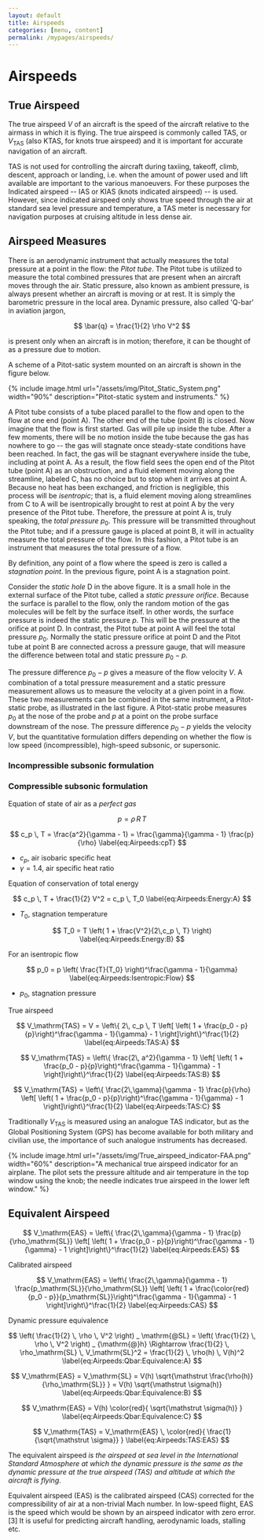 ```yaml
---
layout: default
title: Airspeeds
categories: [menu, content]
permalink: /mypages/airspeeds/
---
```


# Airspeeds

## True Airspeed

The true airspeed $V$ of an aircraft is the speed of the aircraft relative to the airmass in which it is flying.
The true airspeed is commonly called TAS, or $V_\mathrm{TAS}$ (also KTAS, for knots true airspeed) and
it is important for accurate navigation of an aircraft.

TAS is not used for controlling the aircraft during taxiing, takeoff, climb, descent, approach or landing,
i.e. when the amount of power used and lift available are important to the various manoeuvers. For these purposes the
Indicated airspeed -- IAS or KIAS (knots indicated airspeed) -- is used.
However, since indicated airspeed only shows true speed through the air at standard sea level pressure and temperature,
a TAS meter is necessary for navigation purposes at cruising altitude in less dense air.

## Airspeed Measures

There is an aerodynamic instrument that actually measures the total pressure at a point in the flow: the *Pitot tube*.
The Pitot tube is utilized to measure the total combined pressures that are present when an aircraft moves through
the air. Static pressure, also known as ambient pressure, is always present whether an aircraft is moving or at rest.
It is simply the barometric pressure in the local area. Dynamic pressure, also called 'Q-bar' in aviation jargon,

$$
\bar{q} = \frac{1}{2} \rho V^2
$$

is present only when an aircraft is in motion; therefore, it can be thought of as a pressure due to motion.

A scheme of a Pitot-satic system mounted on an aircraft is shown in the figure below.

{% include image.html
  url="/assets/img/Pitot_Static_System.png"
  width="90%"
  description="Pitot-static system and instruments."
  %}

A Pitot tube consists of a tube placed parallel to the flow and open to the flow at one end (point A).
The other end of the tube (point B) is closed. Now imagine that the flow is first started. Gas will
pile up inside the tube. After a few moments, there will be no motion inside the tube because the gas
has nowhere to go -- the gas will stagnate once steady-state conditions have been reached.
In fact, the gas will be stagnant everywhere inside the tube, including at point A.
As a result, the flow field sees the open end of the Pitot tube (point A) as an obstruction, and a
fluid element moving along the streamline, labeled C, has no choice but to stop when it arrives
at point A. Because no heat has been exchanged, and friction is negligible, this process will be
*isentropic*; that is, a fluid element moving along streamlines from C to A will be isentropically
brought to rest at point A by the very presence of the Pitot tube.
Therefore, the pressure at point A is, truly speaking, the *total pressure* $p_0$.
This pressure will be transmitted throughout the Pitot tube; and if a pressure gauge is placed at
point B, it will in actuality measure the total pressure of the flow.
In this fashion, a Pitot tube is an instrument that measures the total pressure of a flow.

By definition, any point of a flow where the speed is zero is called a *stagnation point*.
In the previous figure, point A is a stagnation point.

Consider the *static hole* D in the above figure. It is a small hole in the external surface of the
Pitot tube, called a *static pressure orifice*. Because the surface is parallel to the flow,
only the random motion of the gas molecules will be felt by the surface itself. In other words,
the surface pressure is indeed the static pressure $p$. This will be the pressure at the orifice
at point D. In contrast, the Pitot tube at point A will feel the total pressure $p_0$.
Normally the static pressure orifice at point D and the Pitot tube at point B are connected
across a pressure gauge, that will measure the difference between total and static pressure
$p_0 - p$.

The pressure difference $p_0 - p$ gives a measure of the flow velocity $V$.
A combination of a total pressure measurement and a static pressure measurement
allows us to measure the velocity at a given point in a flow. These two measurements can
be combined in the same instrument, a Pitot-static probe, as illustrated in the last figure.
A Pitot-static probe measures $p_0$ at the nose of the probe and $p$ at a point on the probe
surface downstream of the nose. The pressure difference $p_0 - p$ yields the velocity $V$,
but the quantitative formulation differs depending on whether the flow is low speed (incompressible),
high-speed subsonic, or supersonic.

### Incompressible subsonic formulation

### Compressible subsonic formulation

Equation of state of air as a *perfect gas*

$$
p = \rho \, R \, T
\label{eq:Airpeeds:rhoRT}
$$

$$
c_p \, T = \frac{a^2}{\gamma - 1} = \frac{\gamma}{\gamma - 1} \frac{p}{\rho}
\label{eq:Airpeeds:cpT}
$$

- $c_p$, air isobaric specific heat
- $\gamma = 1.4$, air specific heat ratio

Equation of conservation of total energy

$$
 c_p \, T + \frac{1}{2} V^2 = c_p \, T_0
\label{eq:Airpeeds:Energy:A}
$$

- $T_0$, stagnation temperature

$$
 T_0 = T \left( 1 + \frac{V^2}{2\,c_p \, T} \right)
\label{eq:Airpeeds:Energy:B}
$$

For an isentropic flow

$$
 p_0 = p \left( \frac{T}{T_0} \right)^\frac{\gamma - 1}{\gamma}
\label{eq:Airpeeds:Isentropic:Flow}
$$

- $p_0$, stagnation pressure

True airspeed

$$
V_\mathrm{TAS} = V = \left\{ 2\, c_p \, T \left[ \left( 1 + \frac{p_0 - p}{p}\right)^\frac{\gamma - 1}{\gamma} - 1 \right]\right\}^\frac{1}{2}
\label{eq:Airpeeds:TAS:A}
$$

$$
V_\mathrm{TAS} = \left\{ \frac{2\, a^2}{\gamma - 1} \left[ \left( 1 + \frac{p_0 - p}{p}\right)^\frac{\gamma - 1}{\gamma} - 1 \right]\right\}^\frac{1}{2}
\label{eq:Airpeeds:TAS:B}
$$

$$
V_\mathrm{TAS} = \left\{ \frac{2\,\gamma}{\gamma - 1} \frac{p}{\rho} \left[ \left( 1 + \frac{p_0 - p}{p}\right)^\frac{\gamma - 1}{\gamma} - 1 \right]\right\}^\frac{1}{2}
\label{eq:Airpeeds:TAS:C}
$$

Traditionally $V_\mathrm{TAS}$ is measured using an analogue TAS indicator, but as the Global Positioning System (GPS)
has become available for both military and civilian use, the importance of such analogue instruments has decreased.

{% include image.html
  url="/assets/img/True_airspeed_indicator-FAA.png"
  width="60%"
  description="A mechanical true airspeed indicator for an airplane. The pilot sets the pressure altitude and air temperature in the top window using the knob; the needle indicates true airspeed in the lower left window."
  %}

## Equivalent Airspeed

$$
V_\mathrm{EAS} = \left\{ \frac{2\,\gamma}{\gamma - 1} \frac{p}{\rho_\mathrm{SL}} \left[ \left( 1 + \frac{p_0 - p}{p}\right)^\frac{\gamma - 1}{\gamma} - 1 \right]\right\}^\frac{1}{2}
\label{eq:Airpeeds:EAS}
$$

Calibrated airspeed

$$
V_\mathrm{EAS} = \left\{ \frac{2\,\gamma}{\gamma - 1} \frac{p_\mathrm{SL}}{\rho_\mathrm{SL}} \left[ \left( 1 + \frac{\color{red}{p_0 - p}}{p_\mathrm{SL}}\right)^\frac{\gamma - 1}{\gamma} - 1 \right]\right\}^\frac{1}{2}
\label{eq:Airpeeds:CAS}
$$

Dynamic pressure equivalence

$$
\left( \frac{1}{2} \, \rho \, V^2 \right) _ \mathrm{@SL} = \left( \frac{1}{2} \, \rho \, V^2 \right) _ {\mathrm{@}h} \Rightarrow \frac{1}{2} \, \rho_\mathrm{SL} \, V_\mathrm{SL}^2 = \frac{1}{2} \, \rho(h) \, V(h)^2
\label{eq:Airpeeds:Qbar:Equivalence:A}
$$

$$
V_\mathrm{EAS} = V_\mathrm{SL} = V(h) \sqrt{\mathstrut \frac{\rho(h)}{\rho_\mathrm{SL}} } = V(h) \sqrt{\mathstrut \sigma(h)}
\label{eq:Airpeeds:Qbar:Equivalence:B}
$$

$$
V_\mathrm{EAS} = V(h) \color{red}{ \sqrt{\mathstrut \sigma(h)} }
\label{eq:Airpeeds:Qbar:Equivalence:C}
$$

$$
V_\mathrm{TAS} = V_\mathrm{EAS} \, \color{red}{ \frac{1}{\sqrt{\mathstrut \sigma}} }
\label{eq:Airpeeds:TAS:EAS}
$$

The equivalent airspeed *is the airspeed at sea level in the International Standard Atmosphere at which the dynamic
pressure is the same as the dynamic pressure at the true airspeed (TAS) and altitude at which the aircraft is flying*.

Equivalent airspeed (EAS) is the calibrated airspeed (CAS) corrected for the compressibility of air at a non-trivial
Mach number.
In low-speed flight, EAS is the speed which would be shown by an airspeed indicator with zero error.[3] It is useful for predicting aircraft handling, aerodynamic loads, stalling etc.
